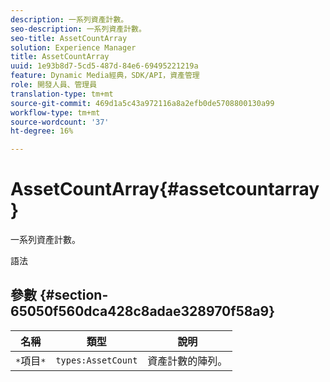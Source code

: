 ```yaml
---
description: 一系列資產計數。
seo-description: 一系列資產計數。
seo-title: AssetCountArray
solution: Experience Manager
title: AssetCountArray
uuid: 1e93b8d7-5cd5-487d-84e6-69495221219a
feature: Dynamic Media經典，SDK/API，資產管理
role: 開發人員、管理員
translation-type: tm+mt
source-git-commit: 469d1a5c43a972116a8a2efb0de5708800130a99
workflow-type: tm+mt
source-wordcount: '37'
ht-degree: 16%

---
```



# AssetCountArray{#assetcountarray}

一系列資產計數。

語法

## 參數 {#section-65050f560dca428c8adae328970f58a9}

| 名稱 | 類型 | 說明 |
|---|---|---|
| `*`項目`*` | `types:AssetCount` | 資產計數的陣列。 |

